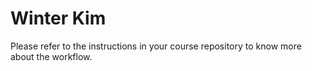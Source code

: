 # Winter Kim 



Please refer to the instructions in your course repository to know more about the workflow.
